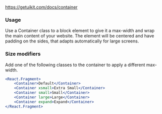 https://getuikit.com/docs/container

### Usage
Use a Container class to a block element to give it a max-width and wrap the main content of your website.
The element will be centered and have padding on the sides, that adapts automatically for large screens.

### Size modifiers
Add one of the following classes to the container to apply a different max-width.

```jsx
<React.Fragment>
    <Container>Default</Container>
    <Container xsmall>Extra Small</Container>
    <Container small>Small</Container>
    <Container large>Large</Container>
    <Container expand>Expand</Container>
</React.Fragment>
```

